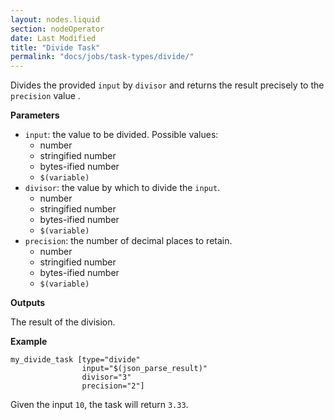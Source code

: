```yaml
---
layout: nodes.liquid
section: nodeOperator
date: Last Modified
title: "Divide Task"
permalink: "docs/jobs/task-types/divide/"
---
```


Divides the provided `input` by `divisor` and returns the result precisely to the `precision` value .

**Parameters**

- `input`: the value to be divided. Possible values:
    - number
    - stringified number
    - bytes-ified number
    - `$(variable)`
- `divisor`: the value by which to divide the `input`.
    - number
    - stringified number
    - bytes-ified number
    - `$(variable)`
- `precision`: the number of decimal places to retain.
    - number
    - stringified number
    - bytes-ified number
    - `$(variable)`

**Outputs**

The result of the division.

**Example**

```jpv2
my_divide_task [type="divide"
                input="$(json_parse_result)"
                divisor="3"
                precision="2"]
```

Given the input `10`, the task will return `3.33`.

